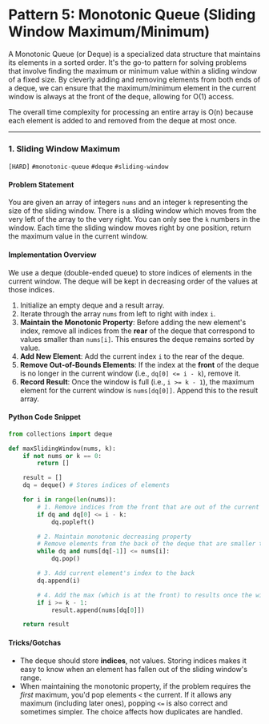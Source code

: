 # Pattern 5: Monotonic Queue (Sliding Window Maximum/Minimum)

A Monotonic Queue (or Deque) is a specialized data structure that maintains its elements in a sorted order. It's the go-to pattern for solving problems that involve finding the maximum or minimum value within a sliding window of a fixed size. By cleverly adding and removing elements from both ends of a deque, we can ensure that the maximum/minimum element in the current window is always at the front of the deque, allowing for O(1) access.

The overall time complexity for processing an entire array is O(n) because each element is added to and removed from the deque at most once.

---

### 1. Sliding Window Maximum
`[HARD]` `#monotonic-queue` `#deque` `#sliding-window`

#### Problem Statement
You are given an array of integers `nums` and an integer `k` representing the size of the sliding window. There is a sliding window which moves from the very left of the array to the very right. You can only see the `k` numbers in the window. Each time the sliding window moves right by one position, return the maximum value in the current window.

#### Implementation Overview
We use a deque (double-ended queue) to store indices of elements in the current window. The deque will be kept in decreasing order of the values at those indices.

1.  Initialize an empty deque and a result array.
2.  Iterate through the array `nums` from left to right with index `i`.
3.  **Maintain the Monotonic Property**: Before adding the new element's index, remove all indices from the **rear** of the deque that correspond to values smaller than `nums[i]`. This ensures the deque remains sorted by value.
4.  **Add New Element**: Add the current index `i` to the rear of the deque.
5.  **Remove Out-of-Bounds Elements**: If the index at the **front** of the deque is no longer in the current window (i.e., `dq[0] <= i - k`), remove it.
6.  **Record Result**: Once the window is full (i.e., `i >= k - 1`), the maximum element for the current window is `nums[dq[0]]`. Append this to the result array.

#### Python Code Snippet
```python
from collections import deque

def maxSlidingWindow(nums, k):
    if not nums or k == 0:
        return []

    result = []
    dq = deque() # Stores indices of elements

    for i in range(len(nums)):
        # 1. Remove indices from the front that are out of the current window
        if dq and dq[0] <= i - k:
            dq.popleft()

        # 2. Maintain monotonic decreasing property
        # Remove elements from the back of the deque that are smaller than or equal to the current element
        while dq and nums[dq[-1]] <= nums[i]:
            dq.pop()

        # 3. Add current element's index to the back
        dq.append(i)

        # 4. Add the max (which is at the front) to results once the window is full
        if i >= k - 1:
            result.append(nums[dq[0]])

    return result
```

#### Tricks/Gotchas
- The deque should store **indices**, not values. Storing indices makes it easy to know when an element has fallen out of the sliding window's range.
- When maintaining the monotonic property, if the problem requires the *first* maximum, you'd pop elements `<` the current. If it allows any maximum (including later ones), popping `<=` is also correct and sometimes simpler. The choice affects how duplicates are handled.
